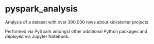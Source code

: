 # pyspark_analysis
Analysis of a dataset with over 300,000 rows about kickstarter projects.

Performed via PySpark amongst other additional Python packages and deployed via Jupyter Notebook.
